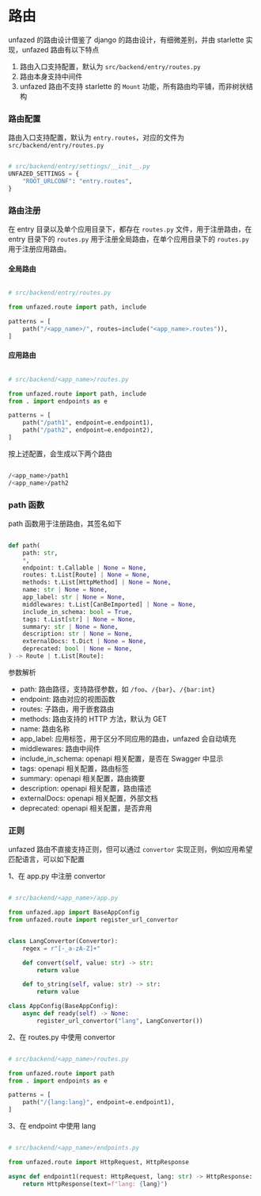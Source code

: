 路由
========

unfazed 的路由设计借鉴了 django 的路由设计，有细微差别，并由 starlette 实现，unfazed 路由有以下特点

1. 路由入口支持配置，默认为 `src/backend/entry/routes.py`
2. 路由本身支持中间件
3. unfazed 路由不支持 starlette 的 `Mount` 功能，所有路由均平铺，而非树状结构


### 路由配置

路由入口支持配置，默认为 `entry.routes`，对应的文件为 `src/backend/entry/routes.py`

```python

# src/backend/entry/settings/__init__.py
UNFAZED_SETTINGS = {
    "ROOT_URLCONF": "entry.routes",
}


```

### 路由注册

在 entry 目录以及单个应用目录下，都存在 `routes.py` 文件，用于注册路由，在 entry 目录下的 `routes.py` 用于注册全局路由，在单个应用目录下的 `routes.py` 用于注册应用路由。


#### 全局路由


```python

# src/backend/entry/routes.py

from unfazed.route import path, include

patterns = [
    path("/<app_name>/", routes=include("<app_name>.routes")),
]

```


#### 应用路由


```python

# src/backend/<app_name>/routes.py

from unfazed.route import path, include
from . import endpoints as e

patterns = [
    path("/path1", endpoint=e.endpoint1),
    path("/path2", endpoint=e.endpoint2),
]

```

按上述配置，会生成以下两个路由

```bash

/<app_name>/path1
/<app_name>/path2

```

### path 函数

path 函数用于注册路由，其签名如下

```python

def path(
    path: str,
    *,
    endpoint: t.Callable | None = None,
    routes: t.List[Route] | None = None,
    methods: t.List[HttpMethod] | None = None,
    name: str | None = None,
    app_label: str | None = None,
    middlewares: t.List[CanBeImported] | None = None,
    include_in_schema: bool = True,
    tags: t.List[str] | None = None,
    summary: str | None = None,
    description: str | None = None,
    externalDocs: t.Dict | None = None,
    deprecated: bool | None = None,
) -> Route | t.List[Route]:

```

参数解析

- path: 路由路径，支持路径参数，如 `/foo`、`/{bar}`、`/{bar:int}`
- endpoint: 路由对应的视图函数
- routes: 子路由，用于嵌套路由
- methods: 路由支持的 HTTP 方法，默认为 GET
- name: 路由名称
- app_label: 应用标签，用于区分不同应用的路由，unfazed 会自动填充
- middlewares: 路由中间件
- include_in_schema: openapi 相关配置，是否在 Swagger 中显示
- tags: openapi 相关配置，路由标签
- summary: openapi 相关配置，路由摘要
- description: openapi 相关配置，路由描述
- externalDocs: openapi 相关配置，外部文档
- deprecated: openapi 相关配置，是否弃用

### 正则

unfazed 路由不直接支持正则，但可以通过 `convertor` 实现正则，例如应用希望匹配语言，可以如下配置

1、在 app.py 中注册 convertor

```python

# src/backend/<app_name>/app.py

from unfazed.app import BaseAppConfig
from unfazed.route import register_url_convertor


class LangConvertor(Convertor):
    regex = r"[-_a-zA-Z]+"

    def convert(self, value: str) -> str:
        return value

    def to_string(self, value: str) -> str:
        return value

class AppConfig(BaseAppConfig):
    async def ready(self) -> None:
        register_url_convertor("lang", LangConvertor())

```

2、在 routes.py 中使用 convertor

```python

# src/backend/<app_name>/routes.py

from unfazed.route import path
from . import endpoints as e

patterns = [
    path("/{lang:lang}", endpoint=e.endpoint1),
]

```

3、在 endpoint 中使用 lang

```python

# src/backend/<app_name>/endpoints.py

from unfazed.route import HttpRequest, HttpResponse

async def endpoint1(request: HttpRequest, lang: str) -> HttpResponse:
    return HttpResponse(text=f"lang: {lang}")

```

